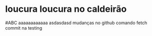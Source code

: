  # loucura loucura no caldeirão
 #ABC
 aaaaaaaaaaaa
 asdasdasd
 mudanças no github
comando fetch 
commit na testing